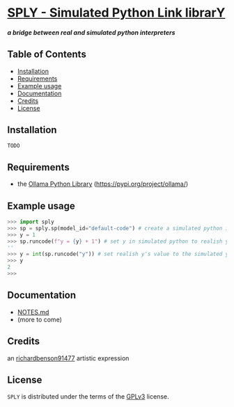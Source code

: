 # [SPLY - Simulated Python Link librarY](https://github.com/richardbenson91477/sply)
#### _a bridge between real and simulated python interpreters_

## Table of Contents

- [Installation](#installation)
- [Requirements](#requirements)
- [Example usage](#example%20usage)
- [Documentation](#documentation)
- [Credits](#credits)
- [License](#license)

## Installation

```console
TODO
```

## Requirements
  * the [Ollama Python Library](https://pypi.org/project/ollama/) (https://pypi.org/project/ollama/)

## Example usage
```python
>>> import sply
>>> sp = sply.sp(model_id="default-code") # create a simulated python interpreter
>>> y = 1
>>> sp.runcode(f"y = {y} + 1") # set y in simulated python to realish y + 1
''
>>> y = int(sp.runcode("y")) # set realish y's value to the simulated y's value
>>> y
2
>>> 
```

## Documentation
  * [NOTES.md](NOTES.md)
  * (more to come)

## Credits
an [richardbenson91477](https://www.deviantart.com/richardbenson91477) artistic expression

## License

`SPLY` is distributed under the terms of the [GPLv3](LICENSE.txt) license.

